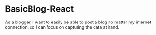 # BasicBlog-React
As a blogger, I want to easily be able to post a blog no matter my internet connection, so I can focus on capturing the data at hand.
